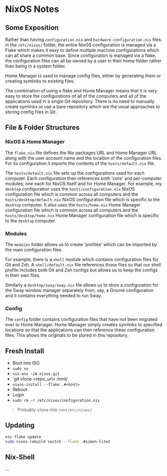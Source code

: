 # NixOS Notes

## Some Exposition

Rather than having `configuration.nix` and `hardware-configuration.nix` files in the `/etc/nixos/` folder, the entire NixOS configuration is managed via a Flake which makes it easy to define multiple machine configurations which can all share a common base. Since configuration is managed via a flake, the configuration files can all be owned by a user in their home folder rather than being in a system folder.

Home Manager is used to manage config files, either by generating them or creating symlinks to existing files.

The combination of using a flake and Home Manager means that it is very easy to store the configurations of all of the computers and all of the applications used in a single Git repository. There is no need to manually create symlinks or use a bare repository which are the usual approaches to storing config files in Git.

## File & Folder Structures

### NixOS & Home Manager

The `flake.nix` file defines the Nix packages URL and Home Manager URL along with the user account name and the location of the configuration files. For its configuration it imports the contents of the `hosts/default.nix` file.

The `hosts/default.nix` file sets up the configurations used for each computer. Each configuration then references both 'core' and per-computer modules; one each for NixOS itself and for Home Manager. For example, my `desktop` configuration uses the `hosts/configuration.nix` NixOS configuration file which is common across all computers and the `hosts/desktop/default.nix` NixOS configuration file which is specific to the `desktop` computer. It also uses the `hosts/home.nix` Home Manager configuration file which is common across all computers and the `hosts/desktop/home.nix` Home Manager configuration file which is specific to the `desktop` computer.

### Modules

The `modules` folder allows us to create 'profiles' which can be imported by the main configuration files.

For example, there is a `shell` module which contains configuration files for Git and Zsh. A `shell/default.nix` file references those files so that our shell profile includes both Git and Zsh configs but allows us to keep the configs in their own files.

Similarly a `desktop/sway/sway.nix` file allows us to store a configuration for the Sway window manager separately from, say, a Gnome configuration and it contains everything needed to run Sway.

### Config

The `config` folder contains configuration files that have not been migrated over to Home Manager. Home Manager simply creates symlinks to specified locations so that the applications can then reference these configuration files. This allows the originals to be stored in this repository. 

## Fresh Install

* Boot into ISO
* `sudo su`
* `nix-env -iA nixos.git`
* `git clone <repo_url> /mnt/<path>
* `nixos-install --flake .#<host>`
* Reboot
* Login
* `sudo rm -r /etc/nixos/configuration.nix`

> Probably clone into `/mnt/etc/nixos/`

## Updating

```bash
nix flake update
sudo nixos-rebuild switch --flake .#simon-lite2
```

## Nix-Shell

...
